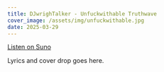 ```yaml
---
title: DJwrighTalker - Unfuckwithable Truthwave
cover_image: /assets/img/unfuckwithable.jpg
date: 2025-03-29
---
```


[Listen on Suno](#)

Lyrics and cover drop goes here.

